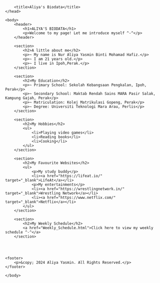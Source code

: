 <!DOCTYPE html>
<html lang="en">
    <head>
        <meta charset="UTF-8">
        <meta name="viewport" content="width=device-width, initial-scale=1.0">

        <title>Aliya's Biodata</title>
    </head>

    <body>
        <header>
            <h1>ALIYA'S BIODATA</h1>
            <p>Welcome to my page! Let me introduce myself ^-^</p>
        </header>

        <section>
            <h2>A little about me</h2>
            <p>~ My name is Nur Aliya Yasmin Binti Mohamad Hafiz.</p>
            <p>~ I am 21 years old.</p>
            <p>~ I live in Ipoh,Perak.</p>
        </section>

        <section>
            <h2>My Education</h2>
            <p>~ Primary School: Sekolah Kebangsaan Pengkalan, Ipoh, Perak</p>
            <p>~ Secondary School: Maktab Rendah Sains MARA Pasir Salak, Kampung Gajah, Perak</p>
            <p>~ Matriculation: Kolej Matrikulasi Gopeng, Perak</p>
            <p>~ Degree: Universiti Teknologi Mara Arau, Perlis</p>
        </section>

        <section>
            <h2>My Hobbies</h2>
            <ul>
                <li>Playing video games</li>
                <li>Reading books</li>
                <li>Cooking</li>
            </ul>
        </section>

        <section>
            <h2>My Favourite Websites</h2>
            <ul>
                <p>My study buddy</p>
                <li><a href="https://lifeat.io/" target="_blank">LifeAt</a></li>
                <p>My entertainments</p>
                <li><a href="https://wrestlingnetwork.in/" target="_blank">Wrestling Network</a></li>
                <li><a href="https://www.netflix.com/" target="_blank">Netflix</a></li>
            </ul>
        </section>

        <section>
            <h2>My Weekly Schedule</h2>
            <a href="Weekly_Schedule.html">Click here to view my weekly schedule ^-^</a>
        </section>


    

    <footer>
        <p>&copy; 2024 Aliya Yasmin. All Rights Reserved.</p>
    </footer>

    </body>
</html>

